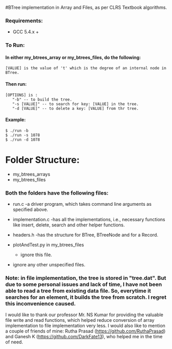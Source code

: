 #BTree implementation in Array and Files, as per CLRS Textbook algorithms.

### Requirements: 
- GCC 5.4.x +

### To Run: 
#### In either my_btrees_array or my_btrees_files, do the following: 

```$ make t=[VALUE]
[VALUE] is the value of 't' which is the degree of an internal node in BTree.
```
#### Then run: 
````$ ./run [OPTIONS] [VALUES]
[OPTIONS] is : 
   "-b" -- to build the tree.
   "-s [VALUE]" -- to search for key: [VALUE] in the tree.
   "-d [VALUE]" -- to delete a key: [VALUE] from thr tree.
````
#### Example: 
````$ make t=4
$ ./run -b
$ ./run -s 1078
$ ./run -d 1078
````

# Folder Structure: 
- my_btrees_arrays
- my_btrees_files

### Both the folders have the following files: 
- run.c
	-a driver program, which takes command line arguments as specified above.

- implementation.c
	-has all the implementations, i.e., necessary functions like insert, delete, search and other helper functions.

- headers.h
	-has the structure for BTree, BTreeNode and for a Record.

- plotAndTest.py in my_btrees_files 
	- ignore this file.

- ignore any other unspecified files.

### Note: in file implementation, the tree is stored in "tree.dat". But due to some personal issues and lack of time, I have not been able to read a tree from existing data file. So, everytime it searches for an element, it builds the tree from scratch. I regret this inconvenience caused.

I would like to thank our professor Mr. NS Kumar for providing the valuable file write and read functions, which helped reduce conversion of array implementation to file implementation very less.
I would also like to mention a couple of friends of mine: Rutha Prasad (https://github.com/RuthaPrasad) and Ganesh K (https://github.com/DarkFate13), who helped me in the time of need. 